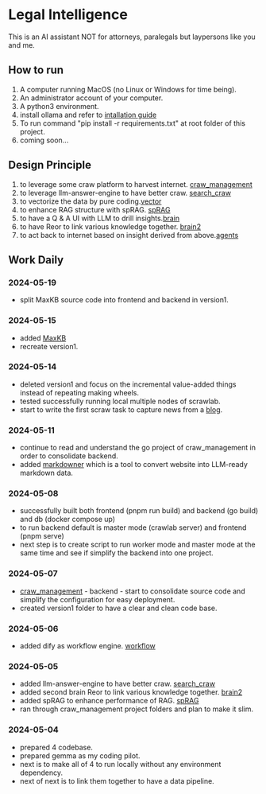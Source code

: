 # Legal Intelligence
This is an AI assistant NOT for attorneys, paralegals but laypersons like you and me.

## How to run
1. A computer running MacOS (no Linux or Windows for time being).
2. An administrator account of your computer.
3. A python3 environment.
4. install ollama and refer to [intallation guide](https://github.com/ollama/ollama)
5. To run command "pip install -r requirements.txt" at root folder of this project.
6. coming soon...

## Design Principle
1. to leverage some craw platform to harvest internet. [craw_management](https://github.com/winnerineast/crawlab)
2. to leverage llm-answer-engine to have better craw. [search_craw](https://github.com/winnerineast/llm-answer-engine.git)
3. to vectorize the data by pure coding.[vector](https://github.com/winnerineast/rag-from-scratch)
4. to enhance RAG structure with spRAG. [spRAG](https://github.com/winnerineast/spRAG.git)
5. to have a Q & A UI with LLM to drill insights.[brain](https://github.com/winnerineast/quivr)
5. to have Reor to link various knowledge together. [brain2](https://github.com/winnerineast/reor.git)
6. to act back to internet based on insight derived from above.[agents](https://github.com/winnerineast/crewAI)

## Work Daily
### 2024-05-19
- split MaxKB source code into frontend and backend in version1.

### 2024-05-15
- added [MaxKB](https://github.com/winnerineast/MaxKB.git)
- recreate version1.

### 2024-05-14
- deleted version1 and focus on the incremental value-added things instead of repeating making wheels.
- tested successfully running local multiple nodes of scrawlab.
- start to write the first scraw task to capture news from a [blog](https://www.jiqizhixin.com/users/27999d5c-8072-4eb7-8f45-f4c1bcc1d0b9).

### 2024-05-11
- continue to read and understand the go project of craw_management in order to consolidate backend.
- added [markdowner](https://github.com/winnerineast/markdowner.git) which is a tool to convert website into LLM-ready markdown data.

### 2024-05-08
- successfully built both frontend (pnpm run build) and backend (go build) and db (docker compose up)
- to run backend default is master mode (crawlab server) and frontend (pnpm serve)
- next step is to create script to run worker mode and master mode at the same time and see if simplify the backend into one project.

### 2024-05-07
- [craw_management](https://github.com/winnerineast/crawlab) - backend - start to consolidate source code and simplify the configuration for easy deployment.
- created version1 folder to have a clear and clean code base.

### 2024-05-06
- added dify as workflow engine. [workflow](https://github.com/winnerineast/dify.git)

### 2024-05-05
- added llm-answer-engine to have better craw. [search_craw](https://github.com/winnerineast/llm-answer-engine.git)
- added second brain Reor to link various knowledge together. [brain2](https://github.com/winnerineast/reor.git)
- added spRAG to enhance performance of RAG. [spRAG](https://github.com/winnerineast/spRAG.git)
- ran through craw_management project folders and plan to make it slim.

### 2024-05-04
- prepared 4 codebase.
- prepared gemma as my coding pilot.
- next is to make all of 4 to run locally without any environment dependency.
- next of next is to link them together to have a data pipeline.